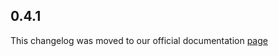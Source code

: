 ## 0.4.1

This changelog was moved to our official documentation [page](https://docs.tryrook.io/docs/category/sdks)